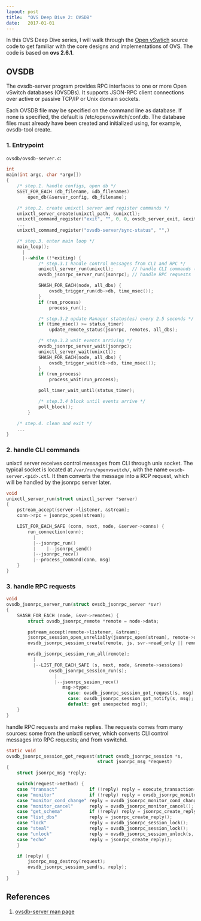 ```yaml
---
layout: post
title:  "OVS Deep Dive 2: OVSDB"
date:   2017-01-01
---
```


<p class="intro"><span class="dropcap">I</span>n this OVS Deep Dive series,
I will walk through the <a href="https://github.com/openvswitch/ovs">Open vSwtich</a>
 source code to get familiar with the core designs
and implementations of OVS. The code is based on
 <span style="font-weight:bold">ovs 2.6.1</span>.
</p>

## OVSDB
The ovsdb-server program provides RPC interfaces to one or more Open
vSwitch databases (OVSDBs). It supports JSON-RPC client connections over
active or passive TCP/IP or Unix domain sockets.

Each OVSDB file may be specified on the command line as database.  If
none is specified, the default is /etc/openvswitch/conf.db.  The database
files must already have been created and initialized using, for example,
ovsdb-tool create.

### 1. Entrypoint
`ovsdb/ovsdb-server.c`:

```c
int
main(int argc, char *argv[])
{
    /* step.1. handle configs, open db */
    SSET_FOR_EACH (db_filename, &db_filenames)
        open_db(&server_config, db_filename);

    /* step.2. create unixctl server and register commands */
    unixctl_server_create(unixctl_path, &unixctl);
    unixctl_command_register("exit", "", 0, 0, ovsdb_server_exit, &exiting);
    ...
    unixctl_command_register("ovsdb-server/sync-status", "",)

    /* step.3. enter main loop */
    main_loop();
      |
      |--while (!*exiting) {
            /* step.3.1 handle control messages from CLI and RPC */
            unixctl_server_run(unixctl);       // handle CLI commands (turn into RPC requests)
            ovsdb_jsonrpc_server_run(jsonrpc); // handle RPC requests

            SHASH_FOR_EACH(node, all_dbs) {
                ovsdb_trigger_run(db->db, time_msec());
            }
            if (run_process)
                process_run();

            /* step.3.2 update Manager status(es) every 2.5 seconds */
            if (time_msec() >= status_timer)
                update_remote_status(jsonrpc, remotes, all_dbs);

            /* step.3.3 wait events arriving */
            ovsdb_jsonrpc_server_wait(jsonrpc);
            unixctl_server_wait(unixctl);
            SHASH_FOR_EACH(node, all_dbs) {
                ovsdb_trigger_wait(db->db, time_msec());
            }
            if (run_process)
                process_wait(run_process);

            poll_timer_wait_until(status_timer);

            /* step.3.4 block until events arrive */
            poll_block();
        }

    /* step.4. clean and exit */
    ...
}
```

### 2. handle CLI commands
unixctl server receives control messages from CLI through unix socket. The
typical socket is located at `/var/run/openvswitch/`, with the name
`ovsdb-server.<pid>.ctl`. It then converts the message into a RCP request,
which will be handled by the jsonrpc server later.

```c
void
unixctl_server_run(struct unixctl_server *server)
{
    pstream_accept(server->listener, &stream);
    conn->rpc = jsonrpc_open(stream);

    LIST_FOR_EACH_SAFE (conn, next, node, &server->conns) {
        run_connection(conn);
          |
          |--jsonrpc_run()
          |    |--jsonrpc_send()
          |--jsonrpc_recv()
          |--process_command(conn, msg)
    }
}

```

### 3. handle RPC requests

```c
void
ovsdb_jsonrpc_server_run(struct ovsdb_jsonrpc_server *svr)
{
    SHASH_FOR_EACH (node, &svr->remotes) {
        struct ovsdb_jsonrpc_remote *remote = node->data;

        pstream_accept(remote->listener, &stream);
        jsonrpc_session_open_unreliably(jsonrpc_open(stream), remote->dscp);
        ovsdb_jsonrpc_session_create(remote, js, svr->read_only || remote->read_only);

        ovsdb_jsonrpc_session_run_all(remote);
          |
          |--LIST_FOR_EACH_SAFE (s, next, node, &remote->sessions)
                ovsdb_jsonrpc_session_run(s);
                  |
                  |--jsonrpc_sesion_recv()
                     msg->type:
                       case: ovsdb_jsonrpc_session_got_request(s, msg);
                       case: ovsdb_jsonrpc_session_got_notify(s, msg);
                       default: got unexpected msg();
    }
}
```

handle RPC requests and make replies. The requests comes from many sources:
some from the unixctl server, which converts CLI control messages into RPC
requests; and from vswitchd.

```c
static void
ovsdb_jsonrpc_session_got_request(struct ovsdb_jsonrpc_session *s,
                                  struct jsonrpc_msg *request)
{
    struct jsonrpc_msg *reply;

    switch(request->method) {
    case "transact"            if (!reply) reply = execute_transaction(s, db, request);
    case "monitor"             if (!reply) reply = ovsdb_jsonrpc_monitor_create();
    case "monitor_cond_change" reply = ovsdb_jsonrpc_monitor_cond_change();
    case "monitor_cancel"      reply = ovsdb_jsonrpc_monitor_cancel();
    case "get_schema"          if (!reply) reply = jsonrpc_create_reply();
    case "list_dbs"            reply = jsonrpc_create_reply();
    case "lock"                reply = ovsdb_jsonrpc_session_lock();
    case "steal"               reply = ovsdb_jsonrpc_session_lock();
    case "unlock"              reply = ovsdb_jsonrpc_session_unlock(s, request);
    case "echo"                reply = jsonrpc_create_reply();
    }

    if (reply) {
        jsonrpc_msg_destroy(request);
        ovsdb_jsonrpc_session_send(s, reply);
    }
}
```

## References
1. [ovsdb-server man page](https://manned.org/ovsdb-server/54d37166)

